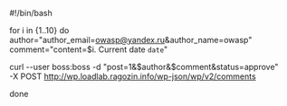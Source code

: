 #!/bin/bash

for i in {1..10}
do
author="author_email=owasp@yandex.ru&author_name=owasp"
comment="content=$i. Current date `date`"

curl --user boss:boss -d "post=1&$author&$comment&status=approve" \
    -X POST http://wp.loadlab.ragozin.info/wp-json/wp/v2/comments

done